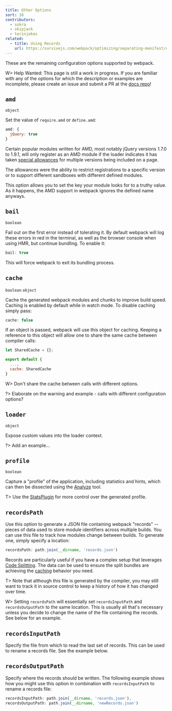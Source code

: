 ```yaml
---
title: Other Options
sort: 16
contributors:
  - sokra
  - skipjack
  - terinjokes
related:
  - title: Using Records
    url: https://survivejs.com/webpack/optimizing/separating-manifest/#using-records
---
```



These are the remaining configuration options supported by webpack.

W> Help Wanted: This page is still a work in progress. If you are familiar with any of the options for which the description or examples are incomplete, please create an issue and submit a PR at the [docs repo](https://github.com/webpack/webpack.js.org)!


## `amd`

`object`

Set the value of `require.amd` or `define.amd`:

```js
amd: {
  jQuery: true
}
```

Certain popular modules written for AMD, most notably jQuery versions 1.7.0 to 1.9.1, will only register as an AMD module if the loader indicates it has taken [special allowances](https://github.com/amdjs/amdjs-api/wiki/jQuery-and-AMD) for multiple versions being included on a page.

The allowances were the ability to restrict registrations to a specific version or to support different sandboxes with different defined modules.

This option allows you to set the key your module looks for to a truthy value.
As it happens, the AMD support in webpack ignores the defined name anyways.


## `bail`

`boolean`

Fail out on the first error instead of tolerating it. By default webpack will log these errors in red in the terminal, as well as the browser console when using HMR, but continue bundling. To enable it:

```js
bail: true
```

This will force webpack to exit its bundling process.


## `cache`

`boolean` `object`

Cache the generated webpack modules and chunks to improve build speed. Caching is enabled by default while in watch mode. To disable caching simply pass:

```js
cache: false
```

If an object is passed, webpack will use this object for caching. Keeping a reference to this object will allow one to share the same cache between compiler calls:

```js
let SharedCache = {};

export default {
  ...,
  cache: SharedCache
}
```

W> Don't share the cache between calls with different options.

?> Elaborate on the warning and example - calls with different configuration options?


## `loader`

`object`

Expose custom values into the loader context.

?> Add an example...


## `profile`

`boolean`

Capture a "profile" of the application, including statistics and hints, which can then be dissected using the [Analyze](https://webpack.github.io/analyse/) tool.

T> Use the [StatsPlugin](https://www.npmjs.com/package/stats-webpack-plugin) for more control over the generated profile.


## `recordsPath`

Use this option to generate a JSON file containing webpack "records" -- pieces of data used to store module identifiers across multiple builds. You can use this file to track how modules change between builds. To generate one, simply specify a location:

``` js
recordsPath: path.join(__dirname, 'records.json')
```

Records are particularly useful if you have a complex setup that leverages [Code Splitting](/guides/code-splitting). The data can be used to ensure the split bundles are achieving the [caching](/guides/caching) behavior you need.

T> Note that although this file is generated by the compiler, you may still want to track it in source control to keep a history of how it has changed over time.

W> Setting `recordsPath` will essentially set `recordsInputPath` and `recordsOutputPath` to the same location. This is usually all that's necessary unless you decide to change the name of the file containing the records. See below for an example.


## `recordsInputPath`

Specify the file from which to read the last set of records. This can be used to rename a records file. See the example below.


## `recordsOutputPath`

Specify where the records should be written. The following example shows how you might use this option in combination with `recordsInputPath` to rename a records file:

``` js
recordsInputPath: path.join(__dirname, 'records.json'),
recordsOutputPath: path.join(__dirname, 'newRecords.json')
```

